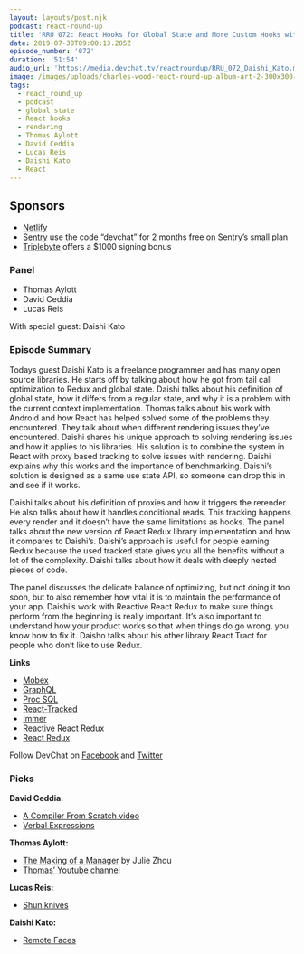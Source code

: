 ```yaml
---
layout: layouts/post.njk
podcast: react-round-up
title: 'RRU 072: React Hooks for Global State and More Custom Hooks with Daishi Kato'
date: 2019-07-30T09:00:13.285Z
episode_number: '072'
duration: '51:54'
audio_url: 'https://media.devchat.tv/reactroundup/RRU_072_Daishi_Kato.mp3'
image: /images/uploads/charles-wood-react-round-up-album-art-2-300x300-1.jpg
tags:
  - react_round_up
  - podcast
  - global state
  - React hooks
  - rendering
  - Thomas Aylott
  - David Ceddia
  - Lucas Reis
  - Daishi Kato
  - React
---
```

## **Sponsors**



*   [Netlify](https://www.netlify.com/)
*   [Sentry](http://sentry.io/) use the code “devchat” for 2 months free on Sentry’s small plan
*   [Triplebyte](https://triplebyte.com/react) offers a $1000 signing bonus


### **Panel**



*   Thomas Aylott
*   David Ceddia
*   Lucas Reis

With special guest: Daishi Kato


### **Episode Summary**

Todays guest Daishi Kato is a freelance programmer and has many open source libraries. He starts off by talking about how he got from tail call optimization to Redux and global state. Daishi talks about his definition of global state, how it differs from a regular state, and why it is a problem with the current context implementation. Thomas talks about his work with Android and how React has helped solved some of the problems they encountered. They talk about when different rendering issues they’ve encountered. Daishi shares his unique approach to solving rendering issues and how it applies to his libraries. His solution is to combine the system in React with proxy based tracking to solve issues with rendering. Daishi explains why this works and the importance of benchmarking. Daishi’s solution is designed as a same use state API, so someone can drop this in and see if it works.

Daishi talks about his definition of proxies and how it triggers the rerender. He also talks about how it handles conditional reads. This tracking happens every render and it doesn’t have the same limitations as hooks. The panel talks about the new version of React Redux library implementation and how it compares to Daishi’s. Daishi’s approach is useful for people earning Redux because the used tracked state gives you all the benefits without a lot of the complexity. Daishi talks about how it deals with deeply nested pieces of code.

The panel discusses the delicate balance of optimizing, but not doing it too soon, but to also remember how vital it is to maintain the performance of your app. Daishi’s work with Reactive React Redux to make sure things perform from the beginning is really important. It’s also important to understand how your product works so that when things do go wrong, you know how to fix it. Daisho talks about his other library React Tract for people who don’t like to use Redux.

**Links**



*   [Mobex](https://www.mobex.biz/)
*   [GraphQL](https://graphql.org/)
*   [Proc SQL](https://support.sas.com/resources/papers/proceedings/proceedings/sugi27/p191-27.pdf)
*   [React-Tracked](https://www.npmjs.com/package/react-tracked)
*   [Immer](https://github.com/immerjs/immer)
*   [Reactive React Redux](https://github.com/dai-shi/reactive-react-redux)
*   [React Redux](https://react-redux.js.org/)

Follow DevChat on [Facebook](https://www.facebook.com/DevChattv/?__tn__=%2Cd%2CP-R&eid=ARDBDrBnK71PDmx_8gE_IeIEo5SnM7cyzylVBjAwfaOo1ck_6q3GXuRBfaUQZaWVvFGyEVjrhDwnS_tV) and [Twitter](https://twitter.com/devchattv?lang=en)


### **Picks**

**David Ceddia:**



*   [A Compiler From Scratch video](https://www.destroyallsoftware.com/screencasts/catalog/a-compiler-from-scratch)
*   [Verbal Expressions](https://github.com/VerbalExpressions)

**Thomas Aylott:**



*   [The Making of a Manager](https://juliezhuo.com/book/manager.html) by Julie Zhou
*   [Thomas’ Youtube channel](https://www.youtube.com/channel/UCZo0rCa6jiy8PrdK4TcOv5w?view_as=subscriber)

**Lucas Reis:**



*   [Shun knives](https://shun.kaiusaltd.com/)

**Daishi Kato:**



*   [Remote Faces](https://medium.com/@dai_shi/remote-faces-share-webcam-still-images-with-peerjs-webrtc-a7ed5fe11e49)

<!-- Docs to Markdown version 1.0β17 -->
